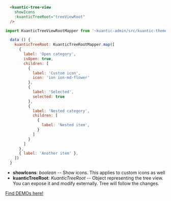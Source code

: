 ```html
  <kuantic-tree-view
    showIcons
    :kuanticTreeRoot="treeViewRoot"
  />
```

```javascript
import KuanticTreeViewRootMapper from '~kuantic-admin/src/kuantic-theme/kuantic-components/kuantic-tree-view/KuanticTreeRootMapper.js'

  data () {
    kuanticTreeRoot: KuanticTreeRootMapper.map([
      {
        label: 'Open category',
        isOpen: true,
        children: [
          {
            label: 'Custom icon',
            icon: 'ion ion-md-flower'
          },
          {
            label: 'Selected',
            selected: true
          },
          {
            label: 'Nested category',
            children: [
              {
                label: 'Nested item',
              }
            ]
          }
        ]
      },
      { label: 'Another item' },
    ])
  }
```

* **showIcons**: _boolean_ -- Show icons. This applies to custom icons as well
* **kuanticTreeRoot**: _KuanticTreeRoot_ -- Object representing the tree view. You can expose it and modify externally. Tree will follow the changes.

[Find DEMOs here!](https://kuantic.epicmax.co/#/ui/tree-view)


